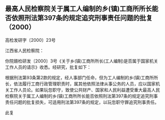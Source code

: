 ## 最高人民检察院关于属工人编制的乡(镇)工商所所长能否依照刑法第397条的规定追究刑事责任问题的批复（2000）




高检发研字〔2000〕23号

江西省人民检察院：

你院赣检研发〔2000〕3号《关于乡(镇)工商所所长(工人编制)是否属于国家机关工作人员的请示》收悉。经研究，批复如下：

根据刑法第93条第2款的规定，经人事部门任命，但为工人编制的乡(镇)工商所所长，依法履行工商行政管理职责时，属其他依照法律从事公务的人员，应以国家机关工作人员论。如果玩忽职守，致使公共财产、国家和人民利益遭受重大最高人民检察院关于属工人编制的乡(镇)工商所所长能否依照刑法第397条的规定追究刑事责任问题的批复损失，可适用刑法第397条的规定，以玩忽职守罪追究刑事责任。

此复
